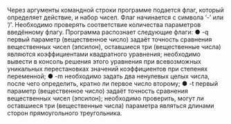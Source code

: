 Через аргументы командной строки программе подается флаг, который определяет
действие, и набор чисел. Флаг начинается с символа ‘-’ или ‘/’. Необходимо проверять
соответствие количества параметров введённому флагу. Программа распознает
следующие флаги:
● -q первый параметр (вещественное число) задаёт точность сравнения
вещественных чисел (эпсилон), оставшиеся три (вещественные числа) являются
коэффициентами квадратного уравнения; необходимо вывести в консоль решения
этого уравнения при всевозможных уникальных перестановках значений
коэффициентов при степенях переменной;
● -m необходимо задать два ненулевых целых числа, после чего определить, кратно
ли первое число второму;
● -t первый параметр (вещественное число) задаёт точность сравнения вещественных
чисел (эпсилон); необходимо проверить, могут ли оставшиеся три (вещественные
числа) параметра являться длинами сторон прямоугольного треугольника.